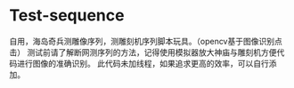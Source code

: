 # Test-sequence
自用，海岛奇兵测雕像序列，测雕刻机序列脚本玩具。（opencv基于图像识别点击）
测试前请了解断网测序列的方法，记得使用模拟器放大神庙与雕刻机方便代码进行图像的准确识别。
此代码未加线程，如果追求更高的效率，可以自行添加。
